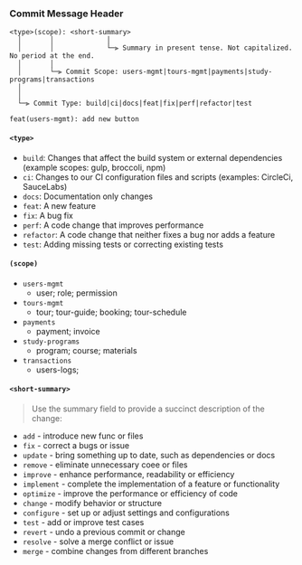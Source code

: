 ### Commit Message Header

```
<type>(scope): <short-summary>
  │       │             │
  │       │             └─⫸ Summary in present tense. Not capitalized. No period at the end.
  │       │
  │       └─⫸ Commit Scope: users-mgmt|tours-mgmt|payments|study-programs|transactions              
  │                          
  │
  └─⫸ Commit Type: build|ci|docs|feat|fix|perf|refactor|test
```

```
feat(users-mgmt): add new button
```

#### `<type>`
* `build`: Changes that affect the build system or external dependencies (example scopes: gulp, broccoli, npm)
* `ci`: Changes to our CI configuration files and scripts (examples: CircleCi, SauceLabs)
* `docs`: Documentation only changes
* `feat`: A new feature
* `fix`: A bug fix
* `perf`: A code change that improves performance
* `refactor`: A code change that neither fixes a bug nor adds a feature
* `test`: Adding missing tests or correcting existing tests


#### `(scope)`
* `users-mgmt` 
  * user; role; permission
* `tours-mgmt`
  * tour; tour-guide; booking; tour-schedule
* `payments`
  * payment; invoice
* `study-programs`
  * program; course; materials
* `transactions`
  * users-logs; 

#### `<short-summary>` 

> Use the summary field to provide a succinct description of the change:

* `add` - introduce new func or files
* `fix` - correct a bugs or issue
* `update` - bring something up to date, such as dependencies or docs
* `remove` - eliminate unnecessary coee or files
* `improve` - enhance performance, readability or efficiency
* `implement` - complete the implementation of a feature or functionality
* `optimize` - improve the performance or efficiency of code
* `change` - modify behavior or structure
* `configure` - set up or adjust settings and configurations
* `test` - add or improve test cases
* `revert` - undo a previous commit or change
* `resolve` - solve a merge conflict or issue
* `merge` - combine changes from different branches 
